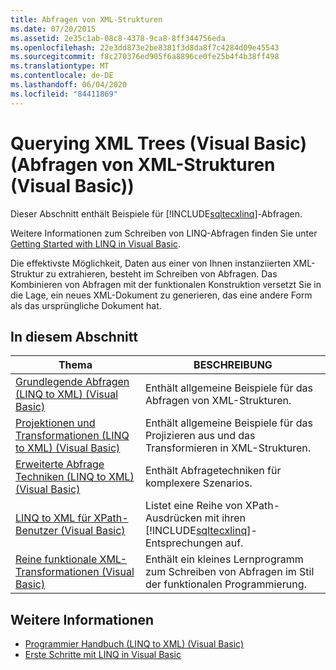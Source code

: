```yaml
---
title: Abfragen von XML-Strukturen
ms.date: 07/20/2015
ms.assetid: 2e35c1ab-08c8-4378-9ca8-8ff344756eda
ms.openlocfilehash: 22e3dd873e2be8381f3d8da8f7c4284d09e45543
ms.sourcegitcommit: f8c270376ed905f6a8896ce0fe25b4f4b38ff498
ms.translationtype: MT
ms.contentlocale: de-DE
ms.lasthandoff: 06/04/2020
ms.locfileid: "84411869"
---
```

# <a name="querying-xml-trees-visual-basic"></a>Querying XML Trees (Visual Basic) (Abfragen von XML-Strukturen (Visual Basic))
Dieser Abschnitt enthält Beispiele für [!INCLUDE[sqltecxlinq](~/includes/sqltecxlinq-md.md)]-Abfragen.  
  
 Weitere Informationen zum Schreiben von LINQ-Abfragen finden Sie unter [Getting Started with LINQ in Visual Basic](getting-started-with-linq.md).  
  
 Die effektivste Möglichkeit, Daten aus einer von Ihnen instanziierten XML-Struktur zu extrahieren, besteht im Schreiben von Abfragen. Das Kombinieren von Abfragen mit der funktionalen Konstruktion versetzt Sie in die Lage, ein neues XML-Dokument zu generieren, das eine andere Form als das ursprüngliche Dokument hat.  
  
## <a name="in-this-section"></a>In diesem Abschnitt  
  
|Thema|BESCHREIBUNG|  
|-----------|-----------------|  
|[Grundlegende Abfragen (LINQ to XML) (Visual Basic)](basic-queries-linq-to-xml.md)|Enthält allgemeine Beispiele für das Abfragen von XML-Strukturen.|  
|[Projektionen und Transformationen (LINQ to XML) (Visual Basic)](projections-and-transformations-linq-to-xml.md)|Enthält allgemeine Beispiele für das Projizieren aus und das Transformieren in XML-Strukturen.|  
|[Erweiterte Abfrage Techniken (LINQ to XML) (Visual Basic)](advanced-query-techniques-linq-to-xml.md)|Enthält Abfragetechniken für komplexere Szenarios.|  
|[LINQ to XML für XPath-Benutzer (Visual Basic)](linq-to-xml-for-xpath-users.md)|Listet eine Reihe von XPath-Ausdrücken mit ihren [!INCLUDE[sqltecxlinq](~/includes/sqltecxlinq-md.md)]-Entsprechungen auf.|  
|[Reine funktionale XML-Transformationen (Visual Basic)](pure-functional-transformations-of-xml.md)|Enthält ein kleines Lernprogramm zum Schreiben von Abfragen im Stil der funktionalen Programmierung.|  
  
## <a name="see-also"></a>Weitere Informationen

- [Programmier Handbuch (LINQ to XML) (Visual Basic)](programming-guide-linq-to-xml.md)
- [Erste Schritte mit LINQ in Visual Basic](getting-started-with-linq.md)

